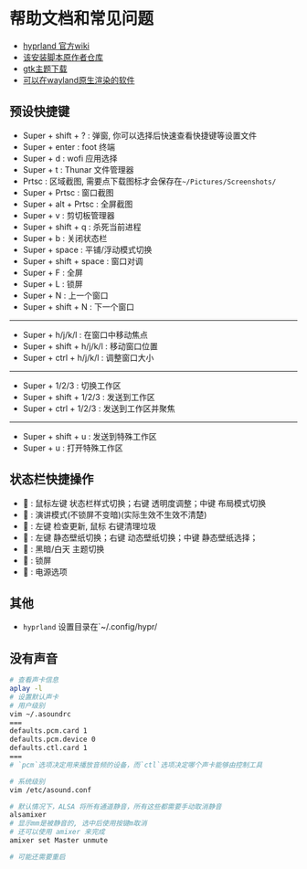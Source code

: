 # 帮助文档和常见问题

* [hyprland 官方wiki](https://wiki.hyprland.org/)
* [该安装脚本原作者仓库](https://github.com/JaKooLit/Hyprland-v2.1)
* [gtk主题下载](https://www.xfce-look.org/browse/)
* [可以在wayland原生渲染的软件](https://arewewaylandyet.com/)

## 预设快捷键

* Super + shift + ? : 弹窗, 你可以选择后快速查看快捷键等设置文件
* Super + enter : foot 终端
* Super + d : wofi 应用选择
* Super + t : Thunar 文件管理器
* Prtsc : 区域截图, 需要点下载图标才会保存在`~/Pictures/Screenshots/`
* Super + Prtsc : 窗口截图
* Super + alt + Prtsc : 全屏截图
* Super + v : 剪切板管理器
* Super + shift + q : 杀死当前进程
* Super + b : 关闭状态栏
* Super + space : 平铺/浮动模式切换
* Super + shift + space : 窗口对调
* Super + F : 全屏
* Super + L : 锁屏
* Super + N : 上一个窗口
* Super + shift + N : 下一个窗口
------
* Super + h/j/k/l : 在窗口中移动焦点
* Super + shift + h/j/k/l : 移动窗口位置
* Super + ctrl + h/j/k/l : 调整窗口大小
------
* Super + 1/2/3 : 切换工作区
* Super + shift + 1/2/3 : 发送到工作区
* Super + ctrl + 1/2/3 : 发送到工作区并聚焦
------
* Super + shift + u : 发送到特殊工作区
* Super + u : 打开特殊工作区

## 状态栏快捷操作

*  : 鼠标左键 状态栏样式切换；右键 透明度调整；中键 布局模式切换
*  : 演讲模式(不锁屏不变暗)(实际生效不生效不清楚)
*  : 左键 检查更新, 鼠标 右键清理垃圾
*  : 左键 静态壁纸切换；右键 动态壁纸切换；中键 静态壁纸选择；
* 󰐾 : 黑暗/白天 主题切换
*  : 锁屏
*  : 电源选项


## 其他

* `hyprland` 设置目录在`~/.config/hypr/

## 没有声音

```sh
# 查看声卡信息
aplay -l
# 设置默认声卡
# 用户级别
vim ~/.asoundrc
===
defaults.pcm.card 1
defaults.pcm.device 0
defaults.ctl.card 1
===
# `pcm`选项决定用来播放音频的设备，而`ctl`选项决定哪个声卡能够由控制工具

# 系统级别
vim /etc/asound.conf

# 默认情况下，ALSA 将所有通道静音，所有这些都需要手动取消静音
alsamixer
# 显示mm是被静音的, 选中后使用按键m取消
# 还可以使用 amixer 来完成
amixer set Master unmute

# 可能还需要重启
```